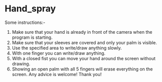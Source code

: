 # Hand_spray
Some instructions:-
1. Make sure that your hand is already in front of the camera when the program is starting.
2. Make sure that your sleeves are covered and only your palm is visible.
3. Use the specified area to write/draw anything slowly.
4. With one finger you can write/draw anything.
5. With a closed fist you can move your hand around the screen without drawing.
6. Showing an open palm with all 5 fingers will erase everything on the screen.
Any advice is welcome!
Thank you!
